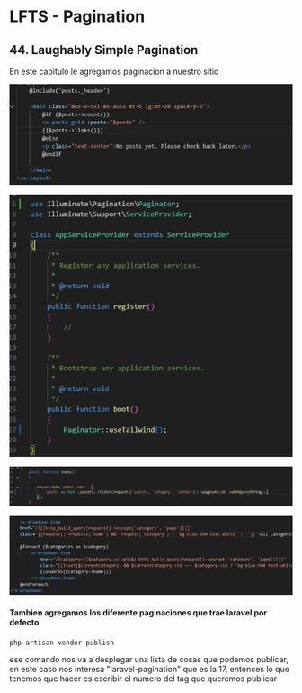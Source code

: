 # LFTS - Pagination


## 44. Laughably Simple Pagination
  En este capitulo le agregamos paginacion a nuestro sitio

![Visual Studio Code](./images/index%2044.PNG "modificacion de la vista principal")

![Visual Studio Code](./images/provider%2044.PNG "Modificacion del archivo appServiceProvider")

![Visual Studio Code](./images/post-controller%2044.PNG "Modificacion del controlador de post")

![Visual Studio Code](./images/category-dropdown%2044.PNG "Modificacion de la componente de vista del dropdown de categorias")

#### Tambien agregamos los diferente paginaciones que trae laravel por defecto 

```
php artisan vendor publish

```
ese comando nos va a desplegar una lista de cosas que podemos publicar, en este caso nos interesa "laravel-pagination" que es la 17, entonces lo que tenemos que hacer es escribir el numero del tag que queremos publicar 
